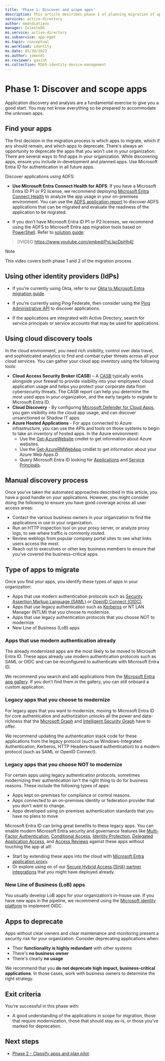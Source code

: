 ```yaml
---
title: 'Phase 1: Discover and scope apps'
description: This article describes phase 1 of planning migration of applications from AD FS to Microsoft Entra ID
services: active-directory
author: omondiatieno
manager: CelesteDG
ms.service: active-directory
ms.subservice: app-mgmt
ms.topic: conceptual
ms.workload: identity
ms.date: 05/30/2023
ms.author: jomondi
ms.reviewer: gasinh
ms.collection: M365-identity-device-management
---
```


# Phase 1: Discover and scope apps

Application discovery and analysis are a fundamental exercise to give you a good start. You may not know everything so be prepared to accommodate the unknown apps.

## Find your apps

The first decision in the migration process is which apps to migrate, which if any should remain, and which apps to deprecate. There's always an opportunity to deprecate the apps that you won't use in your organization. There are several ways to find apps in your organization. While discovering apps, ensure you include in-development and planned apps. Use Microsoft Entra ID for authentication in all future apps.

Discover applications using ADFS:

- **Use Microsoft Entra Connect Health for ADFS**: If you have a Microsoft Entra ID P1 or P2 license, we recommend deploying [Microsoft Entra Connect Health](~/identity/hybrid/connect/how-to-connect-health-adfs.md) to analyze the app usage in your on-premises environment. You can use the [ADFS application report](./migrate-adfs-application-activity.md) to discover ADFS applications that can be migrated and evaluate the readiness of the application to be migrated.

- If you don’t have Microsoft Entra ID P1 or P2 licenses, we recommend using the ADFS to Microsoft Entra app migration tools based on [PowerShell](https://github.com/AzureAD/Deployment-Plans/tree/master/ADFS%20to%20AzureAD%20App%20Migration). Refer to [solution guide](./migrate-adfs-apps-stages.md):

> [!VIDEO https://www.youtube.com/embed/PxLIacDpHh4]

>[!NOTE]
> This video covers both phase 1 and 2 of the migration process.
 
## Using other identity providers (IdPs)

- If you’re currently using Okta, refer to our [Okta to Microsoft Entra migration guide](migrate-applications-from-okta.md).

- If you’re currently using Ping Federate, then consider using the [Ping Administrative API](https://docs.pingidentity.com/r/en-us/pingfederate-112/pf_admin_api) to discover applications.

- If the applications are integrated with Active Directory, search for service principals or service accounts that may be used for applications.  

## Using cloud discovery tools

In the cloud environment, you need rich visibility, control over data travel, and sophisticated analytics to find and combat cyber threats across all your cloud services. You can gather your cloud app inventory using the following tools:

- **Cloud Access Security Broker (CASB**) – A [CASB](/defender-cloud-apps/) typically works alongside your firewall to provide visibility into your employees’ cloud application usage and helps you protect your corporate data from cybersecurity threats. The CASB report can help you determine the most used apps in your organization, and the early targets to migrate to Microsoft Entra ID.
- **Cloud Discovery** - By configuring [Microsoft Defender for Cloud Apps](/defender-cloud-apps/what-is-defender-for-cloud-apps), you gain visibility into the cloud app usage, and can discover unsanctioned or Shadow IT apps.
- **Azure Hosted Applications** - For apps connected to Azure infrastructure, you can use the APIs and tools on those systems to begin to take an inventory of hosted apps. In the Azure environment:
  - Use the [Get-AzureWebsite](/powershell/module/servicemanagement/azure/get-azurewebsite) cmdlet to get information about Azure websites.
  - Use the [Get-AzureRMWebApp](/powershell/module/azurerm.websites/get-azurermwebapp) cmdlet to get information about your Azure Web Apps.D
  - Query Microsoft Entra ID looking for [Applications](/previous-versions/azure/ad/graph/api/entity-and-complex-type-reference#application-entity) and [Service Principals](/previous-versions/azure/ad/graph/api/entity-and-complex-type-reference#serviceprincipal-entity).

## Manual discovery process

Once you've taken the automated approaches described in this article, you have a good handle on your applications. However, you might consider doing the following to ensure you have good coverage across all user access areas:

- Contact the various business owners in your organization to find the applications in use in your organization.
- Run an HTTP inspection tool on your proxy server, or analyze proxy logs, to see where traffic is commonly routed.
- Review weblogs from popular company portal sites to see what links users access the most.
- Reach out to executives or other key business members to ensure that you've covered the business-critical apps.

## Type of apps to migrate

Once you find your apps, you identify these types of apps in your organization:

- Apps that use modern authentication protocols such as [Security Assertion Markup Language (SAML)](~/architecture/auth-saml.md) or [OpenID Connect (OIDC)](~/architecture/auth-oidc.md).
- Apps that use legacy authentication such as [Kerberos](https://techcommunity.microsoft.com/t5/itops-talk-blog/deep-dive-how-azure-ad-kerberos-works/ba-p/3070889) or NT LAN Manager (NTLM) that you choose to modernize.
- Apps that use legacy authentication protocols that you choose NOT to modernize
- New Line of Business (LoB) apps

### Apps that use modern authentication already

The already modernized apps are the most likely to be moved to Microsoft Entra ID. These apps already use modern authentication protocols such as SAML or OIDC and can be reconfigured to authenticate with Microsoft Entra ID.

We recommend you search and add applications from the [Microsoft Entra app gallery](https://azuremarketplace.microsoft.com/marketplace/apps/category/azure-active-directory-apps). If you don’t find them in the gallery, you can still onboard a custom application.

### Legacy apps that you choose to modernize

For legacy apps that you want to modernize, moving to Microsoft Entra ID for core authentication and authorization unlocks all the power and data-richness that the [Microsoft Graph](https://developer.microsoft.com/graph/gallery/?filterBy=Samples,SDKs) and [Intelligent Security Graph](https://www.microsoft.com/security/operations/intelligence?rtc=1) have to offer.

We recommend updating the authentication stack code for these applications from the legacy protocol (such as Windows-Integrated Authentication, Kerberos, HTTP Headers-based authentication) to a modern protocol (such as SAML or OpenID Connect).

### Legacy apps that you choose NOT to modernize

For certain apps using legacy authentication protocols, sometimes modernizing their authentication isn't the right thing to do for business reasons. These include the following types of apps:

- Apps kept on-premises for compliance or control reasons.
- Apps connected to an on-premises identity or federation provider that you don't want to change.
- Apps developed using on-premises authentication standards that you have no plans to move

Microsoft Entra ID can bring great benefits to these legacy apps. You can enable modern Microsoft Entra security and governance features like [Multi-Factor Authentication](~/identity/authentication/concept-mfa-howitworks.md), [Conditional Access](~/identity/conditional-access/overview.md), [Identity Protection](~/id-protection/index.yml), [Delegated Application Access](./manage-self-service-access.md), and [Access Reviews](~/id-governance/manage-user-access-with-access-reviews.md#create-and-perform-an-access-review) against these apps without touching the app at all!

- Start by extending these apps into the cloud with [Microsoft Entra application proxy](~/identity/app-proxy/application-proxy.md).
- Or explore using on of our [Secure Hybrid Access (SHA) partner integrations](secure-hybrid-access.md) that you might have deployed already.

### New Line of Business (LoB) apps

You usually develop LoB apps for your organization’s in-house use. If you have new apps in the pipeline, we recommend using the [Microsoft identity platform](~/identity-platform/v2-overview.md) to implement OIDC.

## Apps to deprecate

Apps without clear owners and clear maintenance and monitoring present a security risk for your organization. Consider deprecating applications when:

- Their **functionality is highly redundant** with other systems
- There's **no business owner**
- There's clearly **no usage**

We recommend that you **do not deprecate high impact, business-critical applications**. In those cases, work with business owners to determine the right strategy.

## Exit criteria

You're successful in this phase with:

- A good understanding of the applications in scope for migration, those that require modernization, those that should stay as-is, or  those you've marked for deprecation.

## Next steps

- [Phase 2 - Classify apps and plan pilot](migrate-adfs-classify-apps-plan-pilot.md).
